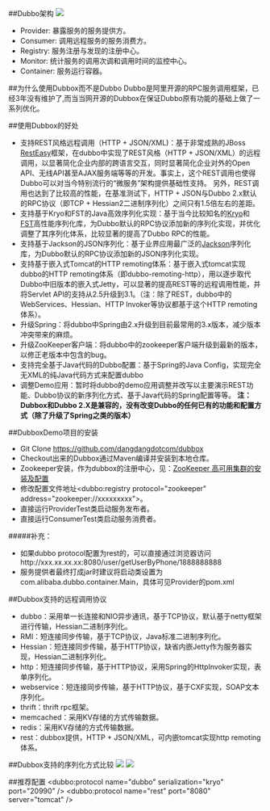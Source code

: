 
##Dubbo架构
![](http://dubbo.io/dubbo-architecture.jpg-version=1&modificationDate=1330892870000.jpg)

* Provider: 暴露服务的服务提供方。
* Consumer: 调用远程服务的服务消费方。
* Registry: 服务注册与发现的注册中心。
* Monitor: 统计服务的调用次调和调用时间的监控中心。
* Container: 服务运行容器。

##为什么使用Dubbox而不是Dubbo
Dubbo是阿里开源的RPC服务调用框架，已经3年没有维护了,而当当网开源的Dubbox在保证Dubbo原有功能的基础上做了一系列优化。

##使用Dubbox的好处
* 支持REST风格远程调用（HTTP + JSON/XML)：基于非常成熟的JBoss [RestEasy](http://resteasy.jboss.org/)框架，在dubbo中实现了REST风格（HTTP + JSON/XML）的远程调用，以显著简化企业内部的跨语言交互，同时显著简化企业对外的Open API、无线API甚至AJAX服务端等等的开发。事实上，这个REST调用也使得Dubbo可以对当今特别流行的“微服务”架构提供基础性支持。 另外，REST调用也达到了比较高的性能，在基准测试下，HTTP + JSON与Dubbo 2.x默认的RPC协议（即TCP + Hessian2二进制序列化）之间只有1.5倍左右的差距。
* 支持基于Kryo和FST的Java高效序列化实现：基于当今比较知名的[Kryo](https://github.com/EsotericSoftware/kryo)和[FST](https://github.com/RuedigerMoeller/fast-serialization)高性能序列化库，为Dubbo默认的RPC协议添加新的序列化实现，并优化调整了其序列化体系，比较显著的提高了Dubbo RPC的性能。
* 支持基于Jackson的JSON序列化：基于业界应用最广泛的[Jackson](http://jackson.codehaus.org/)序列化库，为Dubbo默认的RPC协议添加新的JSON序列化实现。
* 支持基于嵌入式Tomcat的HTTP remoting体系：基于嵌入式tomcat实现dubbo的HTTP remoting体系（即dubbo-remoting-http），用以逐步取代Dubbo中旧版本的嵌入式Jetty，可以显著的提高REST等的远程调用性能，并将Servlet API的支持从2.5升级到3.1。（注：除了REST，dubbo中的WebServices、Hessian、HTTP Invoker等协议都基于这个HTTP remoting体系）。
* 升级Spring：将dubbo中Spring由2.x升级到目前最常用的3.x版本，减少版本冲突带来的麻烦。
* 升级ZooKeeper客户端：将dubbo中的zookeeper客户端升级到最新的版本，以修正老版本中包含的bug。
* 支持完全基于Java代码的Dubbo配置：基于Spring的Java Config，实现完全无XML的纯Java代码方式来配置dubbo
* 调整Demo应用：暂时将dubbo的demo应用调整并改写以主要演示REST功能、Dubbo协议的新序列化方式、基于Java代码的Spring配置等等。
**注：Dubbox和Dubbo 2.X是兼容的，没有改变Dubbo的任何已有的功能和配置方式（除了升级了Spring之类的版本）**

##DubboxDemo项目的安装
* Git Clone https://github.com/dangdangdotcom/dubbox
* Checkout出来的Dubbox通过Maven编译并安装到本地仓库。
* Zookeeper安装，作为dubbox的注册中心，见：[ZooKeeper 高可用集群的安装及配置](http://wosyingjun.iteye.com/blog/2312960) 
* 修改配置文件地址<dubbo:registry protocol="zookeeper" address="zookeeper://xxxxxxxxx">。
* 直接运行ProviderTest类启动服务发布者。
* 直接运行ConsumerTest类启动服务消费者。

#####补充：
* 如果dubbo protocol配置为rest的，可以直接通过浏览器访问http://xxx.xx.xx.xx:8080/user/getUserByPhone/1888888888
* 服务提供者最终打成jar时建议将启动类设置为com.alibaba.dubbo.container.Main，具体可见Provider的pom.xml

##Dubbox支持的远程调用协议
* dubbo：采用单一长连接和NIO异步通讯，基于TCP协议，默认基于netty框架进行传输，Hessian二进制序列化。
* RMI：短连接同步传输，基于TCP协议，Java标准二进制序列化。
* Hessian：短连接同步传输，基于HTTP协议，缺省内嵌Jetty作为服务器实现，Hessian二进制序列化。
* http：短连接同步传输，基于HTTP协议，采用Spring的HttpInvoker实现，表单序列化。
* webservice：短连接同步传输，基于HTTP协议，基于CXF实现，SOAP文本序列化。
* thrift：thrift rpc框架。
* memcached：采用KV存储的方式传输数据。
* redis：采用KV存储的方式传输数据。
* rest：dubbox提供，HTTP + JSON/XML，可内嵌tomcat实现http remoting体系。

##Dubbox支持的序列化方式比较
![](http://dangdangdotcom.github.io/dubbox/images/bytes.png)
![](http://dangdangdotcom.github.io/dubbox/images/rt.png)

##推荐配置
    <dubbo:protocol name="dubbo" serialization="kryo"  port="20990"  />
    <dubbo:protocol name="rest" port="8080"  server="tomcat" />

